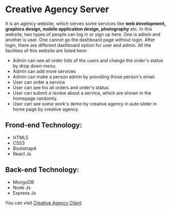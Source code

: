 # Creative Agency Server

It is an agency website, which serves some services like **web development, graphics design, mobile application design, photography** etc.
In this website, two types of people can log in or sign up here. One is admin and another is user. One cannot go the dashboard page without login. After login, there are different dashboard option for user and admin. All the facilities of this website are listed here:
- Admin can see all order lists of the users and change the order's status by drop down menu.
- Admin can add more services
- Admin can make a person admin by providing those person's email.
- User can order a service
- User can see his all orders and order's status.
- User can submit a review about a service, which are shown in the homepage randomly.
- User can see some work's demo by creative agency in auto slider in home page by creative agency.

## Frond-end Technology: 
- HTML5
- CSS3
- Bootstrap4
- React Js

## Back-end Technology:
- MongoDB
- Node Js
- Express Js

You can visit [Creative Agency Client](https://github.com/rokydas/creative-agency-client)